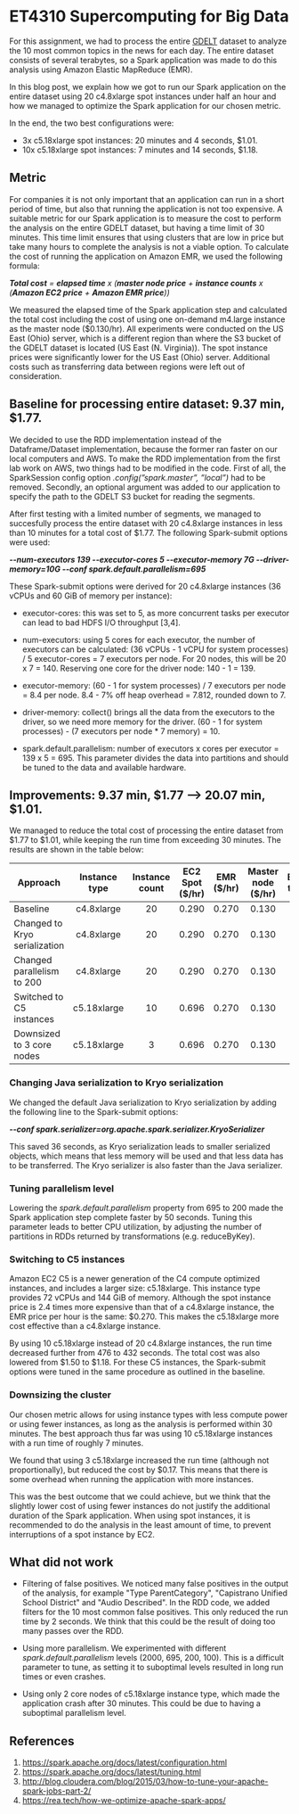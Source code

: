 # ET4310 Supercomputing for Big Data
For this assignment, we had to process the entire [GDELT](https://www.gdeltproject.org/) dataset to analyze the 10 most common topics in the news for each day. The entire dataset consists of several terabytes, so a Spark application was made to do this analysis using Amazon Elastic MapReduce (EMR).

In this blog post, we explain how we got to run our Spark application on the entire dataset using 20 c4.8xlarge spot instances under half an hour and how we managed to optimize the Spark application for our chosen metric. 

In the end, the two best configurations were:
- 3x c5.18xlarge spot instances: 20 minutes and 4 seconds, $1.01.
- 10x c5.18xlarge spot instances: 7 minutes and 14 seconds, $1.18.

## Metric

For companies it is not only important that an application can run in a short period of time, but also that running the application is not too expensive. A suitable metric for our Spark application is to measure the cost to perform the analysis on the entire GDELT dataset, but having a time limit of 30 minutes. This time limit ensures that using clusters that are low in price but take many hours to complete the analysis is not a viable option. To calculate the cost of running the application on Amazon EMR, we used the following formula:

_**Total cost** = **elapsed time** x (**master node price** + **instance counts** x (**Amazon EC2 price** + **Amazon EMR price**))_

We measured the elapsed time of the Spark application step and calculated the total cost including the cost of using one on-demand m4.large instance as the master node ($0.130/hr). All experiments were conducted on the US East (Ohio) server, which is a different region than where the S3 bucket of the GDELT dataset is located (US East (N. Virginia)). The spot instance prices were significantly lower for the US East (Ohio) server. Additional costs such as transferring data between regions were left out of consideration.

## Baseline for processing entire dataset: 9.37 min, $1.77.
We decided to use the RDD implementation instead of the Dataframe/Dataset implementation, because the former ran faster on our local computers and AWS. To make the RDD implementation from the first lab work on AWS, two things had to be modified in the code. First of all, the SparkSession config option _.config(”spark.master”, ”local”)_ had to be removed. Secondly, an optional argument was added to our application to specify the path to the GDELT S3 bucket for reading the segments.

After first testing with a limited number of segments, we managed to succesfully process the entire dataset with 20 c4.8xlarge instances in less than 10 minutes for a total cost of $1.77. The following Spark-submit options were used:

__*--num-executors 139 --executor-cores 5 --executor-memory 7G --driver-memory=10G --conf spark.default.parallelism=695*__

These Spark-submit options were derived for 20 c4.8xlarge instances (36 vCPUs and 60 GiB of memory per instance): 
- executor-cores: this was set to 5, as more concurrent tasks per executor can lead to bad HDFS I/O throughput [3,4].
- num-executors: using 5 cores for each executor, the number of executors can be calculated: (36 vCPUs - 1 vCPU for system processes) / 5 executor-cores = 7 executors per node. For 20 nodes, this will be 20 x 7 = 140. Reserving one core for the driver node: 140 - 1 = 139.

- executor-memory: (60 - 1 for system processes) / 7 executors per node = 8.4 per node. 8.4 - 7% off heap overhead = 7.812, rounded down to 7.

- driver-memory: collect() brings all the data from the executors to the driver, so we need more memory for the driver. (60 - 1 for system processes) - (7 executors per node * 7 memory) = 10.

- spark.default.parallelism: number of executors x cores per executor = 139 x 5 = 695. This parameter divides the data into partitions and should be tuned to the data and available hardware.

## Improvements: 9.37 min, $1.77 --> 20.07 min, $1.01.

We managed to reduce the total cost of processing the entire dataset from $1.77 to $1.01, while keeping the run time from exceeding 30 minutes. The results are shown in the table below:

| Approach                      | Instance type | Instance count | EC2 Spot ($/hr) | EMR ($/hr) | Master node ($/hr) | Elapsed time (s) | Elapsed time (min) | Total cost ($) |
|-------------------------------|:-------------:|:--------------:|:---------------:|:----------:|:------------------:|:----------------:|:------------------:|:--------------:|
| Baseline                      |   c4.8xlarge  |       20       |      0.290      |    0.270   |        0.130       |        562       |        9.37        |      1.77      |
| Changed to Kryo serialization |   c4.8xlarge  |       20       |      0.290      |    0.270   |        0.130       |        526       |        8.77        |      1.66      |
| Changed parallelism to 200    |   c4.8xlarge  |       20       |      0.290      |    0.270   |        0.130       |        476       |        7.93        |      1.50      |
| Switched to C5 instances      |  c5.18xlarge  |       10       |      0.696      |    0.270   |        0.130       |        434       |        7.23        |      1.18      |
| Downsized to 3 core nodes     |  c5.18xlarge  |        3       |      0.696      |    0.270   |        0.130       |       1204       |        20.07       |      1.01      |

### Changing Java serialization to Kryo serialization
We changed the default Java serialization to Kryo serialization by adding the following line to the Spark-submit options:

__*--conf spark.serializer=org.apache.spark.serializer.KryoSerializer*__

This saved 36 seconds, as Kryo serialization leads to smaller serialized objects, which means that less memory will be used and that less data has to be transferred. The Kryo serializer is also faster than the Java serializer.

### Tuning parallelism level
Lowering the *spark.default.parallelism* property from 695 to 200 made the Spark application step complete faster by 50 seconds. Tuning this parameter leads to better CPU utilization, by adjusting the number of partitions in RDDs returned by transformations (e.g. reduceByKey).

### Switching to C5 instances
Amazon EC2 C5 is a newer generation of the C4 compute optimized instances, and includes a larger size: c5.18xlarge. This instance type provides 72 vCPUs and 144 GiB of memory. Although the spot instance price is 2.4 times more expensive than that of a c4.8xlarge instance, the EMR price per hour is the same: $0.270. This makes the c5.18xlarge more cost effective than a c4.8xlarge instance. 

By using 10 c5.18xlarge instead of 20 c4.8xlarge instances, the run time decreased further from 476 to 432 seconds. The total cost was also lowered from $1.50 to $1.18. For these C5 instances, the Spark-submit options were tuned in the same procedure as outlined in the baseline.

### Downsizing the cluster
Our chosen metric allows for using instance types with less compute power or using fewer instances, as long as the analysis is performed within 30 minutes. The best approach thus far was using 10 c5.18xlarge instances with a run time of roughly 7 minutes.

We found that using 3 c5.18xlarge increased the run time (although not proportionally), but reduced the cost by $0.17. This means that there is some overhead when running the application with more instances.

This was the best outcome that we could achieve, but we think that the slightly lower cost of using fewer instances do not justify the additional duration of the Spark application. When using spot instances, it is recommended to do the analysis in the least amount of time, to prevent interruptions of a spot instance by EC2.

## What did not work
- Filtering of false positives. We noticed many false positives in the output of the analysis, for example "Type ParentCategory", "Capistrano Unified School District" and "Audio Described". In the RDD code, we added filters for the 10 most common false positives. This only reduced the run time by 2 seconds. We think that this could be the result of doing too many passes over the RDD.

- Using more parallelism. We experimented with different _spark.default.parallelism_ levels (2000, 695, 200, 100). This is a difficult parameter to tune, as setting it to suboptimal levels resulted in long run times or even crashes. 

- Using only 2 core nodes of c5.18xlarge instance type, which made the application crash after 30 minutes. This could be due to having a suboptimal parallelism level.

## References
1. https://spark.apache.org/docs/latest/configuration.html
2. https://spark.apache.org/docs/latest/tuning.html
3. http://blog.cloudera.com/blog/2015/03/how-to-tune-your-apache-spark-jobs-part-2/
4. https://rea.tech/how-we-optimize-apache-spark-apps/
